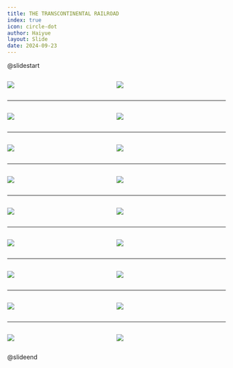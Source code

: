 ```yaml
---
title: THE TRANSCONTINENTAL RAILROAD
index: true
icon: circle-dot
author: Haiyue
layout: Slide
date: 2024-09-23
---
```

 
@slidestart

<div style="display:flex">
<div style="flex:1">

![](/reading/english/Level-X/THE%20TRANSCONTINENTAL%20RAILROAD/001.webp)
</div>
<div style="flex:1">

![](/reading/english/Level-X/THE%20TRANSCONTINENTAL%20RAILROAD/002.webp)
</div>
</div>

---

<div style="display:flex">
<div style="flex:1">

![](/reading/english/Level-X/THE%20TRANSCONTINENTAL%20RAILROAD/003.webp)
</div>
<div style="flex:1">

![](/reading/english/Level-X/THE%20TRANSCONTINENTAL%20RAILROAD/004.webp)
</div>
</div>

---

<div style="display:flex">
<div style="flex:1">

![](/reading/english/Level-X/THE%20TRANSCONTINENTAL%20RAILROAD/005.webp)
</div>
<div style="flex:1">

![](/reading/english/Level-X/THE%20TRANSCONTINENTAL%20RAILROAD/006.webp)
</div>
</div>

---

<div style="display:flex">
<div style="flex:1">

![](/reading/english/Level-X/THE%20TRANSCONTINENTAL%20RAILROAD/007.webp)
</div>
<div style="flex:1">

![](/reading/english/Level-X/THE%20TRANSCONTINENTAL%20RAILROAD/008.webp)
</div>
</div>

---

<div style="display:flex">
<div style="flex:1">

![](/reading/english/Level-X/THE%20TRANSCONTINENTAL%20RAILROAD/009.webp)
</div>
<div style="flex:1">

![](/reading/english/Level-X/THE%20TRANSCONTINENTAL%20RAILROAD/010.webp)
</div>
</div>

---

<div style="display:flex">
<div style="flex:1">

![](/reading/english/Level-X/THE%20TRANSCONTINENTAL%20RAILROAD/011.webp)
</div>
<div style="flex:1">

![](/reading/english/Level-X/THE%20TRANSCONTINENTAL%20RAILROAD/012.webp)
</div>
</div>

---

<div style="display:flex">
<div style="flex:1">

![](/reading/english/Level-X/THE%20TRANSCONTINENTAL%20RAILROAD/013.webp)
</div>
<div style="flex:1">

![](/reading/english/Level-X/THE%20TRANSCONTINENTAL%20RAILROAD/014.webp)
</div>
</div>

---

<div style="display:flex">
<div style="flex:1">

![](/reading/english/Level-X/THE%20TRANSCONTINENTAL%20RAILROAD/015.webp)
</div>
<div style="flex:1">

![](/reading/english/Level-X/THE%20TRANSCONTINENTAL%20RAILROAD/016.webp)
</div>
</div>

---

<div style="display:flex">
<div style="flex:1">

![](/reading/english/Level-X/THE%20TRANSCONTINENTAL%20RAILROAD/017.webp)
</div>
<div style="flex:1">

![](/reading/english/Level-X/THE%20TRANSCONTINENTAL%20RAILROAD/018.webp)
</div>
</div>

@slideend